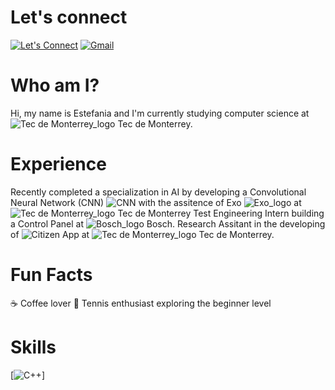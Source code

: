 # Let's connect
[![Let's Connect](https://shields.io/badge/let's%20connect!-blue?logo=linkedin&style=for-the-badge)](https://www.linkedin.com/in/estefaniaperezy)
[![Gmail](https://img.shields.io/badge/Gmail-%23D14836?style=for-the-badge&logo=gmail&logoColor=white)](mailto:estefperyeos96@gmail.com)


# Who am I?
Hi, my name is Estefania and I'm currently studying computer science at ![Tec de Monterrey_logo](https://github.com/EstefaniaPerezY/logos_bio/blob/main/tec_logo.png) Tec de Monterrey.

# Experience
Recently completed a specialization in AI by developing a Convolutional Neural Network (CNN) ![CNN](https://github.com/EstefaniaPerezY/TC3007C_AI_datos_II/blob/main/Reto/Reto2_Entrega_Final.ipynb) with the assitence of Exo ![Exo_logo](https://github.com/EstefaniaPerezY/logos_bio/blob/main/exo.png) at ![Tec de Monterrey_logo](https://github.com/EstefaniaPerezY/logos_bio/blob/main/tec_logo.png) Tec de Monterrey 
Test Engineering Intern building a Control Panel at ![Bosch_logo](https://github.com/EstefaniaPerezY/logos_bio/blob/main/bosch.png) Bosch.
Research Assitant in the developing of ![Citizen App](https://github.com/EstefaniaPerezY/citizen_science_app) at ![Tec de Monterrey_logo](https://github.com/EstefaniaPerezY/logos_bio/blob/main/tec_logo.png) Tec de Monterrey.

# Fun Facts
:coffee: Coffee lover
🎾 Tennis enthusiast exploring the beginner level

# Skills
[![C++](https://img.shields.io/badge/C%23-239120?style=for-the-badge&logo=c-sharp&logoColor=white)]
